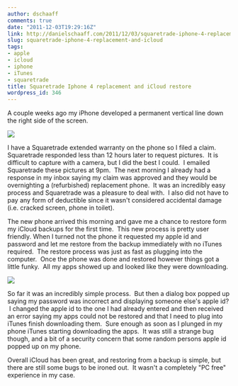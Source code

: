```yaml
---
author: dschaaff
comments: true
date: "2011-12-03T19:29:16Z"
link: http://danielschaaff.com/2011/12/03/squaretrade-iphone-4-replacement-and-icloud/
slug: squaretrade-iphone-4-replacement-and-icloud
tags:
- apple
- icloud
- iphone
- iTunes
- squaretrade
title: Squaretrade Iphone 4 replacement and iCloud restore
wordpress_id: 346
---
```


A couple weeks ago my iPhone developed a permanent vertical line down the right side of the screen.

![](https://66.media.tumblr.com/tumblr_lvn6yvpwtQ1qbk10k.jpg)

I have a Squaretrade extended warranty on the phone so I filed a claim.
Squaretrade responded less than 12 hours later to request pictures.  It is
difficult to capture with a camera, but I did the best I could.  I emailed
Squaretrade these pictures at 9pm.  The next morning I already had a response in
my inbox saying my claim was approved and they would be overnighting a
(refurbished) replacement phone.  It was an incredibly easy process and
Squaretrade was a pleasure to deal with.  I also did not have to pay any form of
deductible since it wasn't considered accidental damage (i.e. cracked screen,
phone in toilet).

The new phone arrived this morning and gave me a chance to restore form my
iCloud backups for the first time.  This new process is pretty user friendly.
When I turned not the phone it requested my apple id and password and let me
restore from the backup immediately with no iTunes required.  The restore
process was just as fast as plugging into the computer.  Once the phone was done
and restored however things got a little funky.  All my apps showed up and
looked like they were downloading.

![](https://66.media.tumblr.com/tumblr_lvn761pu2d1qbk10k.jpg)

So far it was an incredibly simple process.  But then a dialog box popped up
saying my password was incorrect and displaying someone else's apple id?  I
changed the apple id to the one I had already entered and then received an error
saying my apps could not be restored and that I need to plug into iTunes finish
downloading them.  Sure enough as soon as I plunged in my phone iTunes starting
downloading the apps.  It was still a strange bug though, and a bit of a
security concern that some random persons apple id popped up on my phone.  

Overall iCloud has been great, and restoring from a backup is simple, but there
are still some bugs to be ironed out.  It wasn't a completely "PC free"
experience in my case.
